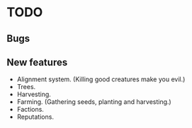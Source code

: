 TODO
====

Bugs
----

New features
-----------
- Alignment system. (Killing good creatures make you evil.)
- Trees.
- Harvesting.
- Farming. (Gathering seeds, planting and harvesting.)
- Factions.
- Reputations.

